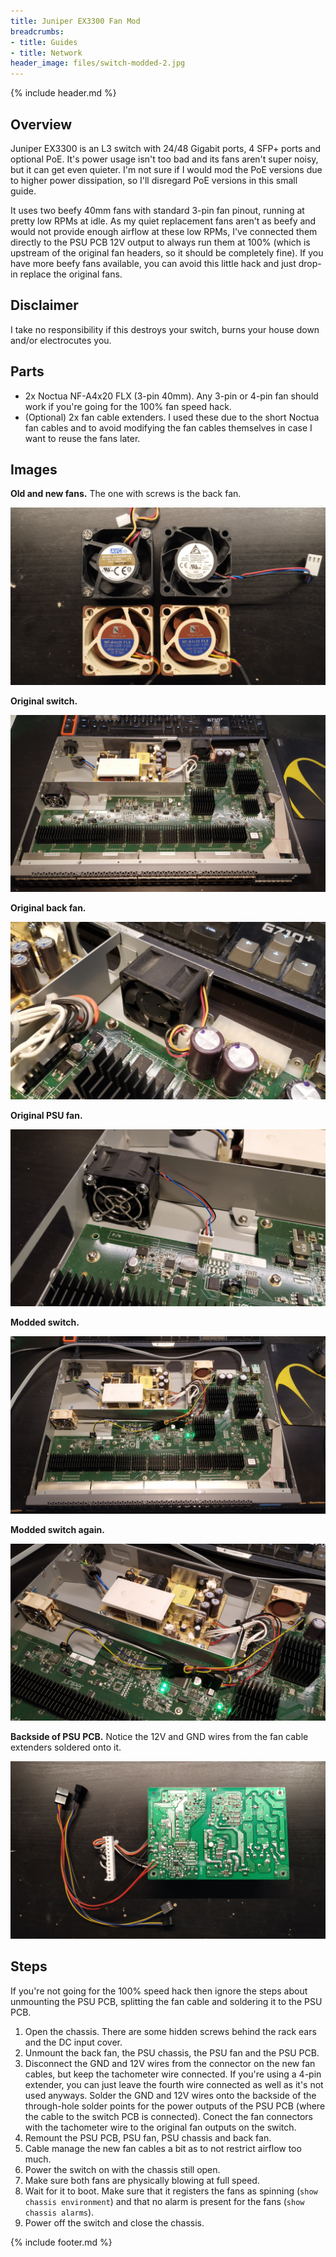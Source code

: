 ```yaml
---
title: Juniper EX3300 Fan Mod
breadcrumbs:
- title: Guides
- title: Network
header_image: files/switch-modded-2.jpg
---
```

{% include header.md %}

## Overview

Juniper EX3300 is an L3 switch with 24/48 Gigabit ports, 4 SFP+ ports and optional PoE. It's power usage isn't too bad and its fans aren't super noisy, but it can get even quieter. I'm not sure if I would mod the PoE versions due to higher power dissipation, so I'll disregard PoE versions in this small guide.

It uses two beefy 40mm fans with standard 3-pin fan pinout, running at pretty low RPMs at idle. As my quiet replacement fans aren't as beefy and would not provide enough airflow at these low RPMs, I've connected them directly to the PSU PCB 12V output to always run them at 100% (which is upstream of the original fan headers, so it should be completely fine). If you have more beefy fans available, you can avoid this little hack and just drop-in replace the original fans.

## Disclaimer

I take no responsibility if this destroys your switch, burns your house down and/or electrocutes you.

## Parts

- 2x Noctua NF-A4x20 FLX (3-pin 40mm). Any 3-pin or 4-pin fan should work if you're going for the 100% fan speed hack.
- (Optional) 2x fan cable extenders. I used these due to the short Noctua fan cables and to avoid modifying the fan cables themselves in case I want to reuse the fans later.

## Images

**Old and new fans.** The one with screws is the back fan.

[![All fans](files/fans-all.jpg)](files/fans-all.jpg)

**Original switch.**

[![Original switch](files/switch-original.jpg)](files/switch-original.jpg)

**Original back fan.**

[![Original back fan](files/fan-old-back.jpg)](files/fan-old-back.jpg)

**Original PSU fan.**

[![Original PSU fan](files/fan-old-psu.jpg)](files/fan-old-psu.jpg)

**Modded switch.**

[![Modded switch](files/switch-modded.jpg)](files/switch-modded.jpg)

**Modded switch again.**

[![Modded switch, different angle](files/switch-modded-2.jpg)](files/switch-modded-2.jpg)

**Backside of PSU PCB.** Notice the 12V and GND wires from the fan cable extenders soldered onto it.

[![PSU PCB backside](files/psu-back.jpg)](files/psu-back.jpg)

## Steps

If you're not going for the 100% speed hack then ignore the steps about unmounting the PSU PCB, splitting the fan cable and soldering it to the PSU PCB.

1. Open the chassis. There are some hidden screws behind the rack ears and the DC input cover.
1. Unmount the back fan, the PSU chassis, the PSU fan and the PSU PCB.
1. Disconnect the GND and 12V wires from the connector on the new fan cables, but keep the tachometer wire connected. If you're using a 4-pin extender, you can just leave the fourth wire connected as well as it's not used anyways. Solder the GND and 12V wires onto the backside of the through-hole solder points for the power outputs of the PSU PCB (where the cable to the switch PCB is connected). Conect the fan connectors with the tachometer wire to the original fan outputs on the switch.
1. Remount the PSU PCB, PSU fan, PSU chassis and back fan.
1. Cable manage the new fan cables a bit as to not restrict airflow too much.
1. Power the switch on with the chassis still open.
1. Make sure both fans are physically blowing at full speed.
1. Wait for it to boot. Make sure that it registers the fans as spinning (`show chassis environment`) and that no alarm is present for the fans (`show chassis alarms`).
1. Power off the switch and close the chassis.

{% include footer.md %}
